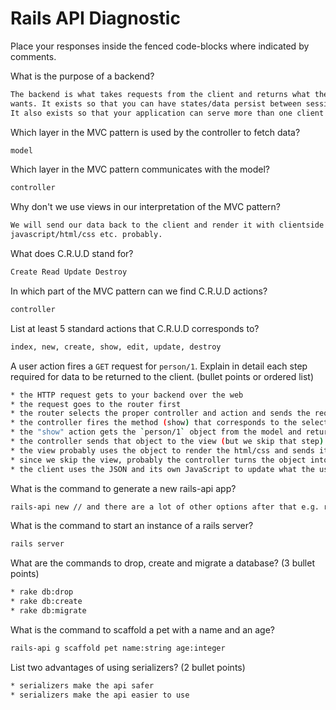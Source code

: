 # Rails API Diagnostic

Place your responses inside the fenced code-blocks where indicated by comments.


What is the purpose of a backend?

```bash
The backend is what takes requests from the client and returns what the client
wants. It exists so that you can have states/data persist between sessions.
It also exists so that your application can serve more than one client at once.
```

Which layer in the MVC pattern is used by the controller to fetch data?

```bash
model
```

Which layer in the MVC pattern communicates with the model?

```bash
controller
```

Why don't we use views in our interpretation of the MVC pattern?

```bash
We will send our data back to the client and render it with clientside
javascript/html/css etc. probably.
```

What does C.R.U.D stand for?

```bash
Create Read Update Destroy
```

In which part of the MVC pattern can we find C.R.U.D actions?

```bash
controller
```
List at least 5 standard actions that C.R.U.D corresponds to?

```bash
index, new, create, show, edit, update, destroy
```

A user action fires a `GET` request for `person/1`. Explain in detail each step
required for data to be returned to the client. (bullet points or ordered list)

```bash
* the HTTP request gets to your backend over the web
* the request goes to the router first
* the router selects the proper controller and action and sends the request there
* the controller fires the method (show) that corresponds to the selected action
* the "show" action gets the `person/1` object from the model and returns it to the controller
* the controller sends that object to the view (but we skip that step)
* the view probably uses the object to render the html/css and sends it back to the client
* since we skip the view, probably the controller turns the object into JSON and sends it to the client
* the client uses the JSON and its own JavaScript to update what the user sees
```

What is the command to generate a new rails-api app?

```bash
rails-api new // and there are a lot of other options after that e.g. rails-api new blog_app --skip-javascript --skip-sprockets --skip-turbolinks --skip-test-unit --database=postgresql
```

What is the command to start an instance of a rails server?

```bash
rails server
```

What are the commands to drop, create and migrate a database? (3 bullet points)

```bash
* rake db:drop
* rake db:create
* rake db:migrate
```

What is the command to scaffold a pet with a name and an age?

```bash
rails-api g scaffold pet name:string age:integer
```

List two advantages of using serializers? (2 bullet points)

```bash
* serializers make the api safer
* serializers make the api easier to use
```
